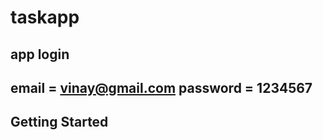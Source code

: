 # taskapp

app login
----------------
email = vinay@gmail.com
password = 1234567
-------------------
## Getting Started




